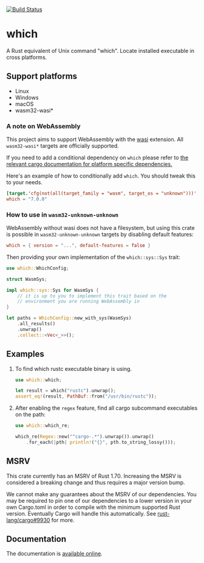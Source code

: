 [![Build Status](https://github.com/harryfei/which-rs/actions/workflows/rust.yml/badge.svg)](https://github.com/harryfei/which-rs/actions/workflows/rust.yml)

# which

A Rust equivalent of Unix command "which". Locate installed executable in cross platforms.

## Support platforms

* Linux
* Windows
* macOS
* wasm32-wasi*

### A note on WebAssembly

This project aims to support WebAssembly with the [wasi](https://wasi.dev/) extension. All `wasm32-wasi*` targets are officially supported.

If you need to add a conditional dependency on `which` please refer to [the relevant cargo documentation for platform specific dependencies.](https://doc.rust-lang.org/cargo/reference/specifying-dependencies.html#platform-specific-dependencies)

Here's an example of how to conditionally add `which`. You should tweak this to your needs.

```toml
[target.'cfg(not(all(target_family = "wasm", target_os = "unknown")))'.dependencies]
which = "7.0.0"
```

### How to use in `wasm32-unknown-unknown`

WebAssembly without wasi does not have a filesystem, but using this crate is possible in `wasm32-unknown-unknown` targets by disabling default features:

```toml
which = { version = "...", default-features = false }
```

Then providing your own implementation of the `which::sys::Sys` trait:

```rs
use which::WhichConfig;

struct WasmSys;

impl which::sys::Sys for WasmSys {
    // it is up to you to implement this trait based on the
    // environment you are running WebAssembly in
}

let paths = WhichConfig::new_with_sys(WasmSys)
    .all_results()
    .unwrap()
    .collect::<Vec<_>>();
```

## Examples

1) To find which rustc executable binary is using.

    ``` rust
    use which::which;

    let result = which("rustc").unwrap();
    assert_eq!(result, PathBuf::from("/usr/bin/rustc"));
    ```

2. After enabling the `regex` feature, find all cargo subcommand executables on the path:

    ``` rust
    use which::which_re;

    which_re(Regex::new("^cargo-.*").unwrap()).unwrap()
        .for_each(|pth| println!("{}", pth.to_string_lossy()));
    ```

## MSRV

This crate currently has an MSRV of Rust 1.70. Increasing the MSRV is considered a breaking change and thus requires a major version bump.

We cannot make any guarantees about the MSRV of our dependencies. You may be required to pin one of our dependencies to a lower version in your own Cargo.toml in order to compile
with the minimum supported Rust version. Eventually Cargo will handle this automatically. See [rust-lang/cargo#9930](https://github.com/rust-lang/cargo/issues/9930) for more.

## Documentation

The documentation is [available online](https://docs.rs/which/).
